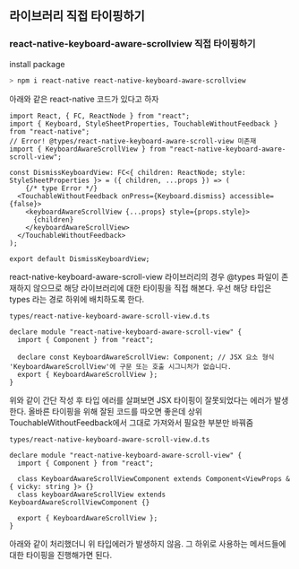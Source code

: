 ﻿## 라이브러리 직접 타이핑하기

### react-native-keyboard-aware-scrollview 직접 타이핑하기

install package

```bash
> npm i react-native react-native-keyboard-aware-scrollview
```

아래와 같은 react-native 코드가 있다고 하자

```tsx
import React, { FC, ReactNode } from "react";
import { Keyboard, StyleSheetProperties, TouchableWithoutFeedback } from "react-native";
// Error! @types/react-native-keyboard-aware-scroll-view 미존재
import { KeyboardAwareScrollView } from "react-native-keyboard-aware-scroll-view";

const DismissKeyboardView: FC<{ children: ReactNode; style: StyleSheetProperties }> = ({ children, ...props }) => (
	{/* type Error */}
  <TouchableWithoutFeedback onPress={Keyboard.dismiss} accessible={false}>
    <keyboardAwareScrollView {...props} style={props.style}>
      {children}
    </keyboardAwareScrollView>
  </TouchableWithoutFeedback>
);

export default DismissKeyboardView;
```

react-native-keyboard-aware-scroll-view 라이브러리의 경우 @types 파일이 존재하지 않으므로 해당 라이브러리에 대한 타이핑을 직접 해본다. 우선 해당 타입은 types 라는 경로 하위에 배치하도록 한다.

`types/react-native-keyboard-aware-scroll-view.d.ts`

```tsx
declare module "react-native-keyboard-aware-scroll-view" {
  import { Component } from "react";

  declare const KeyboardAwareScrollView: Component; // JSX 요소 형식 'KeyboardAwareScrollView'에 구문 또는 호출 시그니처가 없습니다.
  export { KeyboardAwareScrollView };
}
```

위와 같이 간단 작성 후 타입 에러를 살펴보면 JSX 타이핑이 잘못되었다는 에러가 발생한다.
올바른 타이핑을 위해 잘된 코드를 따오면 좋은데 상위 TouchableWithoutFeedback에서 그대로 가져와서 필요한 부분만 바꿔줌

`types/react-native-keyboard-aware-scroll-view.d.ts`

```tsx
declare module "react-native-keyboard-aware-scroll-view" {
  import { Component } from "react";

  class KeyboardAwareScrollViewComponent extends Component<ViewProps & { vicky: string }> {}
  class keyboardAwareScrollView extends KeyboardAwareScrollViewComponent {}

  export { KeyboardAwareScrollView };
}
```

아래와 같이 처리했더니 위 타입에러가 발생하지 않음. 그 하위로 사용하는 메서드들에 대한 타이핑을 진행해가면 된다.

